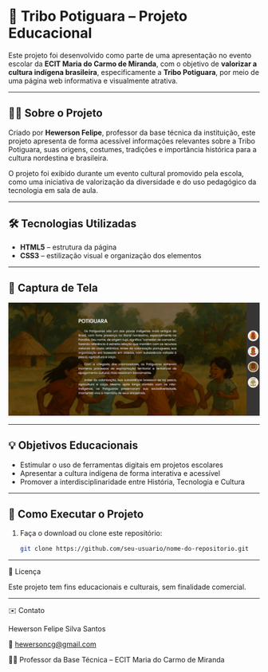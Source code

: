 # 🌿 Tribo Potiguara – Projeto Educacional

Este projeto foi desenvolvido como parte de uma apresentação no evento escolar da **ECIT Maria do Carmo de Miranda**, com o objetivo de **valorizar a cultura indígena brasileira**, especificamente a **Tribo Potiguara**, por meio de uma página web informativa e visualmente atrativa.

---

## 👨‍🏫 Sobre o Projeto

Criado por **Hewerson Felipe**, professor da base técnica da instituição, este projeto apresenta de forma acessível informações relevantes sobre a Tribo Potiguara, suas origens, costumes, tradições e importância histórica para a cultura nordestina e brasileira.

O projeto foi exibido durante um evento cultural promovido pela escola, como uma iniciativa de valorização da diversidade e do uso pedagógico da tecnologia em sala de aula.

---

## 🛠 Tecnologias Utilizadas

- **HTML5** – estrutura da página
- **CSS3** – estilização visual e organização dos elementos

---

## 📸 Captura de Tela

![screenshot](img/screenshot.png)

---

## 💡 Objetivos Educacionais

- Estimular o uso de ferramentas digitais em projetos escolares
- Apresentar a cultura indígena de forma interativa e acessível
- Promover a interdisciplinaridade entre História, Tecnologia e Cultura

---

## 🔧 Como Executar o Projeto

1. Faça o download ou clone este repositório:
   ```bash
   git clone https://github.com/seu-usuario/nome-do-repositorio.git

---

📄 Licença

Este projeto tem fins educacionais e culturais, sem finalidade comercial.

---

✉️ Contato

Hewerson Felipe Silva Santos

📧 hewersoncg@gmail.com

👨‍🏫 Professor da Base Técnica – ECIT Maria do Carmo de Miranda